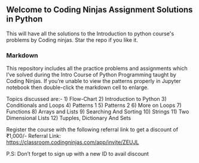 ## Welcome to Coding Ninjas Assignment Solutions in Python
This will have all the solutions to the Introduction to python course's problems by Coding ninjas. Star the repo if you like it.


### Markdown
This repository includes all the practice problems and assignments which I’ve solved during the Intro Course of Python Programming taught by Coding Ninjas. If you’re unable to view the patterns properly in Jupyter notebook then double-click the markdown cell to enlarge.

Topics discussed are:- 1) Flow-Chart 2) Introduction to Python 3) Conditionals and Loops 4) Patterns 1 5) Patterns 2 6) More on Loops 7) Functions 8) Arrays and Lists 9) Searching And Sorting 10) Strings 11) Two Dimensional Lists 12) Tupples, Dictionary And Sets

Register the course with the following referral link to get a discount of ₹1,000/-
Referral Link: https://classroom.codingninjas.com/app/invite/ZEUJL

P.S: Don’t forget to sign up with a new ID to avail discount
